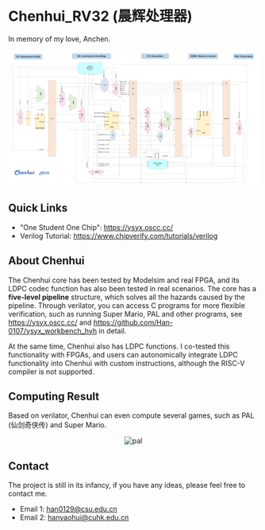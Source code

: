 # Chenhui_RV32 (晨辉处理器)
In memory of my love, Anchen.
<p align="center">
  <img src="Images/chenhui.png" alt="chenhui">
</p>


## Quick Links

* "One Student One Chip": https://ysyx.oscc.cc/
* Verilog Tutorial: https://www.chipverify.com/tutorials/verilog

## About Chenhui

The Chenhui core has been tested by Modelsim and real FPGA, and its LDPC codec function has also been tested in real scenarios. The core has a **five-level pipeline** structure, which solves all the hazards caused by the pipeline. Through verilator, you can access C programs for more flexible verification, such as running Super Mario, PAL and other programs, see https://ysyx.oscc.cc/ and https://github.com/Han-0107/ysyx_workbench_hyh in detail.

At the same time, Chenhui also has LDPC functions. I co-tested this functionality with FPGAs, and users can autonomically integrate LDPC functionality into Chenhui with custom instructions, although the RISC-V compiler is not supported.

## Computing Result

Based on verilator, Chenhui can even compute several games, such as PAL (仙剑奇侠传) and Super Mario.

<p align="center">
  <img src="Images/PAL.jpeg" alt="pal">
</p>

## Contact

The project is still in its infancy, if you have any ideas, please feel free to contact me.

* Email 1: han0129@csu.edu.cn
* Email 2: hanyaohui@cuhk.edu.cn 
